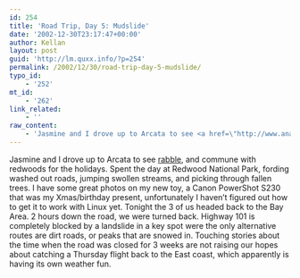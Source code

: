 ```yaml
---
id: 254
title: 'Road Trip, Day 5: Mudslide'
date: '2002-12-30T23:17:47+00:00'
author: Kellan
layout: post
guid: 'http://lm.quxx.info/?p=254'
permalink: /2002/12/30/road-trip-day-5-mudslide/
typo_id:
    - '252'
mt_id:
    - '262'
link_related:
    - ''
raw_content:
    - 'Jasmine and I drove up to Arcata to see <a href=\"http://www.anarchogeek.com\">rabble</a>, and commune with redwoods for the holidays.  Spent the day at Redwood National Park, fording washed out roads, jumping swollen streams, and picking through fallen trees.   I have some great photos on my new toy, a Canon PowerShot S230 that was my Xmas/birthday present, unfortunately I haven\''t figured out how to get it to work with Linux yet.  Tonight the 3 of us headed back to the Bay Area.  2 hours down the road, we were turned back.  Highway 101 is completely blocked by a landslide in a key spot were the only alternative routes are dirt roads, or peaks that are snowed in.  Touching stories about the time when the road was closed for 3 weeks are not raising our hopes about catching a Thursday flight back to the East coast, which apparently is having its own weather fun.'
---
```


Jasmine and I drove up to Arcata to see [rabble](http://www.anarchogeek.com), and commune with redwoods for the holidays. Spent the day at Redwood National Park, fording washed out roads, jumping swollen streams, and picking through fallen trees. I have some great photos on my new toy, a Canon PowerShot S230 that was my Xmas/birthday present, unfortunately I haven’t figured out how to get it to work with Linux yet. Tonight the 3 of us headed back to the Bay Area. 2 hours down the road, we were turned back. Highway 101 is completely blocked by a landslide in a key spot were the only alternative routes are dirt roads, or peaks that are snowed in. Touching stories about the time when the road was closed for 3 weeks are not raising our hopes about catching a Thursday flight back to the East coast, which apparently is having its own weather fun.